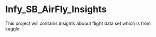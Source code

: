 # Infy_SB_AirFly_Insights
This project will contains insights aboput flight data set which is from kaggle 
